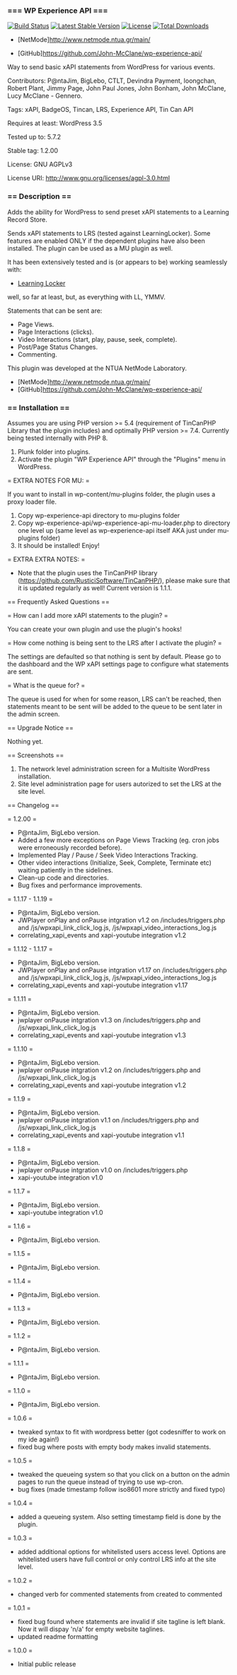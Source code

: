 ### === WP Experience API ===

[![Build Status](https://travis-ci.org/RusticiSoftware/TinCanPHP.png)](https://travis-ci.org/RusticiSoftware/TinCanPHP)
[![Latest Stable Version](https://poser.pugx.org/rusticisoftware/tincan/v/stable)](https://packagist.org/packages/rusticisoftware/tincan)
[![License](https://poser.pugx.org/rusticisoftware/tincan/license)](https://packagist.org/packages/rusticisoftware/tincan)
[![Total Downloads](https://poser.pugx.org/rusticisoftware/tincan/downloads)](https://packagist.org/packages/rusticisoftware/tincan)

* [NetMode]http://www.netmode.ntua.gr/main/

* [GitHub]https://github.com/John-McClane/wp-experience-api/

Way to send basic xAPI statements from WordPress for various events.

Contributors: P@ntaJim, BigLebo, CTLT, Devindra Payment, loongchan, Robert Plant, Jimmy Page, John Paul Jones, John Bonham, John McClane, Lucy McClane - Gennero.

Tags:  xAPI, BadgeOS, Tincan, LRS, Experience API, Tin Can API

Requires at least: WordPress 3.5

Tested up to: 5.7.2

Stable tag: 1.2.00

License: GNU AGPLv3

License URI: http://www.gnu.org/licenses/agpl-3.0.html


### == Description ==

Adds the ability for WordPress to send preset xAPI statements to a Learning Record Store.

Sends xAPI statements to LRS (tested against LearningLocker).  Some features are enabled
ONLY if the dependent plugins have also been installed.  The plugin can be used as a MU plugin as well.

It has been extensively tested and is (or appears to be) working seamlessly with:

* [Learning Locker](http://learninglocker.net/)

well, so far at least, but, as everything with LL, YMMV.


Statements that can be sent are:

* Page Views.
* Page Interactions (clicks).
* Video Interactions (start, play, pause, seek, complete).
* Post/Page Status Changes.
* Commenting.

This plugin was developed at the NTUA NetMode Laboratory.

* [NetMode]http://www.netmode.ntua.gr/main/
* [GitHub]https://github.com/John-McClane/wp-experience-api/


### == Installation ==

Assumes you are using PHP version >= 5.4 (requirement of TinCanPHP Library that the plugin includes)
and optimally PHP version >= 7.4. Currently being tested internally with PHP 8.

1. Plunk folder into plugins.
2. Activate the plugin "WP Experience API" through the "Plugins" menu in WordPress.

= EXTRA NOTES FOR MU: =

If you want to install in wp-content/mu-plugins folder, the plugin uses a proxy loader file.

1. Copy wp-experience-api directory to mu-plugins folder
2. Copy wp-experience-api/wp-experience-api-mu-loader.php to directory one level up (same level as wp-experience-api itself AKA just under mu-plugins folder)
3. It should be installed!  Enjoy!


= EXTRA EXTRA NOTES: =
* Note that the plugin uses the TinCanPHP library (https://github.com/RusticiSoftware/TinCanPHP/), please make sure that it is updated regularly as well!  Current version is 1.1.1.


== Frequently Asked Questions ==

= How can I add more xAPI statements to the plugin? =

You can create your own plugin and use the plugin's hooks!

= How come nothing is being sent to the LRS after I activate the plugin? =

The settings are defaulted so that nothing is sent by default.  Please go to the dashboard and the WP xAPI settings page to configure what statements are sent.

= What is the queue for? =

The queue is used for when for some reason, LRS can't be reached, then statements meant to be sent will be added to the queue to be sent later in the admin screen.

== Upgrade Notice ==

Nothing yet.


== Screenshots ==

1. The network level administration screen for a Multisite WordPress installation.
2. Site level administration page for users autorized to set the LRS at the site level.


== Changelog ==

= 1.2.00 =
* P@ntaJim, BigLebo version.
* Added a few more exceptions on Page Views Tracking (eg. cron jobs were erroneously recorded before).
* Implemented Play / Pause / Seek Video Interactions Tracking.
* Other video interactions (Initialize, Seek, Complete, Terminate etc) waiting patiently in the sidelines.
* Clean-up code and directories.
* Bug fixes and performance improvements.

= 1.1.17 - 1.1.19 =
* P@ntaJim, BigLebo version.
* JWPlayer onPlay and onPause intgration v1.2 on /includes/triggers.php and /js/wpxapi_link_click_log.js, /js/wpxapi_video_interactions_log.js
* correlating_xapi_events and xapi-youtube integration v1.2

= 1.1.12 - 1.1.17 =
* P@ntaJim, BigLebo version.
* JWPlayer onPlay and onPause intgration v1.17 on /includes/triggers.php and /js/wpxapi_link_click_log.js, /js/wpxapi_video_interactions_log.js
* correlating_xapi_events and xapi-youtube integration v1.17

= 1.1.11 =
* P@ntaJim, BigLebo version.
* jwplayer onPause intgration v1.3 on /includes/triggers.php and /js/wpxapi_link_click_log.js
* correlating_xapi_events and xapi-youtube integration v1.3

= 1.1.10 =
* P@ntaJim, BigLebo version.
* jwplayer onPause intgration v1.2 on /includes/triggers.php and /js/wpxapi_link_click_log.js
* correlating_xapi_events and xapi-youtube integration v1.2

= 1.1.9 =
* P@ntaJim, BigLebo version.
* jwplayer onPause intgration v1.1 on /includes/triggers.php and /js/wpxapi_link_click_log.js
* correlating_xapi_events and xapi-youtube integration v1.1

= 1.1.8 =
* P@ntaJim, BigLebo version.
* jwplayer onPause intgration v1.0 on /includes/triggers.php
* xapi-youtube integration v1.0

= 1.1.7 =
* P@ntaJim, BigLebo version.
* xapi-youtube integration v1.0

= 1.1.6 =
* P@ntaJim, BigLebo version.

= 1.1.5 =
* P@ntaJim, BigLebo version.

= 1.1.4 =
* P@ntaJim, BigLebo version.

= 1.1.3 =
* P@ntaJim, BigLebo version.

= 1.1.2 =
* P@ntaJim, BigLebo version.

= 1.1.1 =
* P@ntaJim, BigLebo version.

= 1.1.0 =
* P@ntaJim, BigLebo version.

= 1.0.6 =
* tweaked syntax to fit with wordpress better (got codesniffer to work on my ide again!)
* fixed bug where posts with empty body makes invalid statements.

= 1.0.5 =
* tweaked the queueing system so that you click on a button on the admin pages to run the queue instead of trying to use wp-cron.
* bug fixes (made timestamp follow iso8601 more strictly and fixed typo)

= 1.0.4 =
* added a queueing system.  Also setting timestamp field is done by the plugin.

= 1.0.3 =
* added additional options for whitelisted users access level.  Options are whitelisted users have full control or only control LRS info at the site level.

= 1.0.2 =
* changed verb for commented statements from created to commented

= 1.0.1 =
* fixed bug found where statements are invalid if site tagline is left blank.  Now it will dispay 'n/a' for empty website taglines.
* updated readme formatting

= 1.0.0 =
* Initial public release